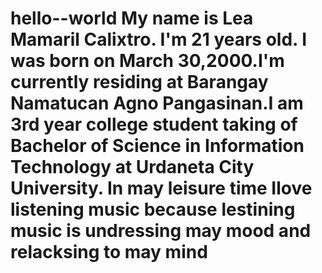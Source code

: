 # hello--world My name is Lea Mamaril Calixtro. I'm 21 years old. I was born on March 30,2000.I'm currently residing at Barangay Namatucan Agno Pangasinan.I am 3rd year college student taking of Bachelor of Science in Information Technology at Urdaneta City University. In may leisure time Ilove listening music because lestining music is undressing may mood and relacksing to may mind
